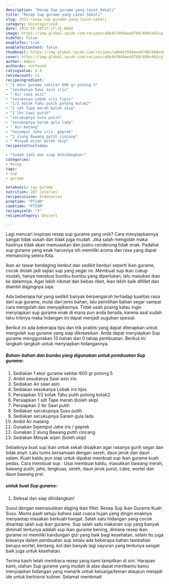 ```yaml
---
description: "Resep Sup gurame yang Lezat Sekali"
title: "Resep Sup gurame yang Lezat Sekali"
slug: 2011-resep-sup-gurame-yang-lezat-sekali
category: Uncategorized
date: 2022-07-30T17:17:15.069Z
image: https://img-global.cpcdn.com/recipes/a0b4e7049aee8788/680x482cq70/sup-gurame-foto-resep-utama.jpg
hideToc: false
enableToc: true
enableTocContent: false
thumbnail: https://img-global.cpcdn.com/recipes/a0b4e7049aee8788/680x482cq70/sup-gurame-foto-resep-utama.jpg
cover: https://img-global.cpcdn.com/recipes/a0b4e7049aee8788/680x482cq70/sup-gurame-foto-resep-utama.jpg
author: Admin
authorAv: notfound
ratingvalue: 4.9
reviewcount: 11
recipeingredient:
- "1 ekor gurame sekitar 600 gr potong 5"
- "sesukanya Sawi asin iris"
- " Air sawi asin"
- "sesukanya Lobak iris tipis"
- "1/2 kotak Tahu putih potong kotak2"
- "1 sdt Tape merah boleh skip"
- "2 lbr Sawi putih"
- "secukupnya Susu putih"
- "secukupnya Garam gula lada"
- " Air matang"
- "Sejempol Jahe iris  geprek"
- "2 siung Bawang putih cincang"
- " Minyak wijen boleh skip"
recipeinstructions:

- "Sudah jadi dan siap dihidangkan!"
categories:
- Resep
tags:
- sup
- gurame

katakunci: sup gurame 
nutrition: 207 calories
recipecuisine: Indonesian
preptime: "PT14M"
cooktime: "PT55M"
recipeyield: "3"
recipecategory: Dessert

---
```





Lagi mencari inspirasi resep sup gurame yang unik? Cara menyiapkannya sangat tidak susah dan tidak juga mudah. Jika salah mengolah maka hasilnya tidak akan memuaskan dan justru cenderung tidak enak. Padahal sup gurame yang enak harusnya sih memiliki aroma dan rasa yang dapat memancing selera Kita.





Ikan air tawar berdaging lembut dan sedikit berduri seperti ikan gurame, cocok diolah jadi sajian sup yang segar ini. Membuat sup ikan cukup mudah, hanya merebus bumbu-bumbu yang diperlukan, lalu masukan ikan ke dalamnya. Agar lebih nikmat dan bebas ribet, ikan lebih baik difillet dan diambil dagingnya saja.

Ada beberapa hal yang sedikit banyak berpengaruh terhadap kualitas rasa dari sup gurame, mulai dari jenis bahan, lalu pemilihan bahan segar sampai cara mengolah dan menyajikannya. Tidak usah pusing kalau ingin menyiapkan sup gurame enak di mana pun anda berada, karena asal sudah tahu triknya maka hidangan ini dapat menjadi suguhan spesial.






Berikut ini ada beberapa tips dan trik praktis yang dapat diterapkan untuk mengolah sup gurame yang siap dikreasikan. Anda dapat menyiapkan Sup gurame menggunakan 13 bahan dan 0 tahap pembuatan. Berikut ini langkah-langkah untuk menyiapkan hidangannya.

<!--inarticleads1-->

##### Bahan-bahan dan bumbu yang digunakan untuk pembuatan Sup gurame:

1. Sediakan 1 ekor gurame sekitar 600 gr potong 5
1. Ambil sesukanya Sawi asin iris
1. Sediakan  Air sawi asin
1. Sediakan sesukanya Lobak iris tipis
1. Persiapkan 1/2 kotak Tahu putih potong kotak2
1. Persiapkan 1 sdt Tape merah (boleh skip)
1. Persiapkan 2 lbr Sawi putih
1. Sediakan secukupnya Susu putih
1. Sediakan secukupnya Garam gula lada
1. Ambil  Air matang
1. Gunakan Sejempol Jahe iris / geprek
1. Gunakan 2 siung Bawang putih cincang
1. Sediakan  Minyak wijen (boleh skip)


Sebaiknya buat sup ikan untuk sekali disajikan agar rasanya gurih segar dan tidak anyir. Lalu tumis bersamaan dengan sereh, daun jeruk dan daun salam. Kuah kaldu pun siap untuk dipakai membuat sup ikan gurame kuah pedas. Cara membuat sup : Usai membuat kaldu, masukkan bawang merah, bawang putih, jahe, lengkuas, sereh, daun jeruk purut, cabe, wortel dan daun bawang prei. 

<!--inarticleads2-->

#####  untuk buat Sup gurame:


1. Selesai dan siap dihidangkan!

Susul dengan memasukkan daging ikan fillet. Resep Sup Ikan Gurame Kuah Susu. Moms pasti setuju bahwa saat cuaca hujan yang dingin enaknya menyantap masakan berkuah hangat. Salah satu hidangan yang cocok disantap ialah sup ikan gurame. Sup salah satu makanan sup yang banyak diminati tentunya adalah sup ikan gurame bening, dimana resep ikan gurame ini memiliki kandungan gizi yang baik bagi kesehatan, selain itu juga biasanya dalam pembuatan sup selalu ada beberapa bahan tambahan berupa wortel, kentang, kol dan banyak lagi sayuran yang tentunya sangat baik juga untuk kesehatan. 

Terima kasih telah membaca resep yang kami tampilkan di sini. Harapan kami, olahan Sup gurame yang mudah di atas dapat membantu kamu menyiapkan hidangan yang menarik untuk keluarga/teman ataupun menjadi ide untuk berbisnis kuliner. Selamat menikmati
